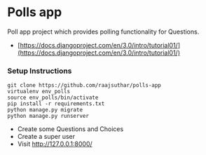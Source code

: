 # Polls app

Poll app project which provides polling functionality for Questions.
-   [https://docs.djangoproject.com/en/3.0/intro/tutorial01/](https://docs.djangoproject.com/en/3.0/intro/tutorial01/)

### Setup Instructions
```
git clone https://github.com/raajsuthar/polls-app
virtualenv env_polls
source env_polls/bin/activate
pip install -r requirements.txt
python manage.py migrate
python manage.py runserver
```

- Create some Questions and Choices
- Create a super user
- Visit http://127.0.0.1:8000/
 